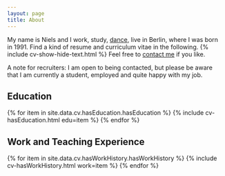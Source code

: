 ```yaml
---
layout: page
title: About
---
```


My name is Niels and I work, study, [dance](/about/dance), live in Berlin, where I was born in 1991.
Find a kind of resume and curriculum vitae in the following.
{% include cv-show-hide-text.html %}
Feel free to [contact me](/contact) if you like.

<p class="small">A note for recruiters: I am open to being contacted, but please be aware that I am currently a student, employed and quite happy with my job.</p>

## Education

{% for item in site.data.cv.hasEducation.hasEducation %}
{% include cv-hasEducation.html edu=item %}
{% endfor %}

## Work and Teaching Experience

{% for item in site.data.cv.hasWorkHistory.hasWorkHistory %}
{% include cv-hasWorkHistory.html work=item %}
{% endfor %}
